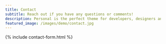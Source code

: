 ```yaml
---
title: Contact
subtitle: Reach out if you have any questions or comments!
description: Personal is the perfect theme for developers, designers and other creatives.
featured_image: /images/demo/contact.jpg
---
```


{% include contact-form.html %}

